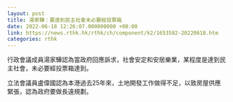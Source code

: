 ```yaml
---
layout: post
title: 湯家驊：要達到民主社會未必要經投票箱
date: 2022-06-18 12:26:07.000000000 +08:00
link: https://news.rthk.hk/rthk/ch/component/k2/1653582-20220618.htm
categories: rthk
---
```


行政會議成員湯家驊認為當政府回應訴求，社會安定和安居樂業，某程度是達到民主社會，未必要經投票箱達到。

立法會議員盧偉國認為本港過去25年來，土地開發工作做得不足，以致房屋供應緊張，認為政府要做長遠規劃。
